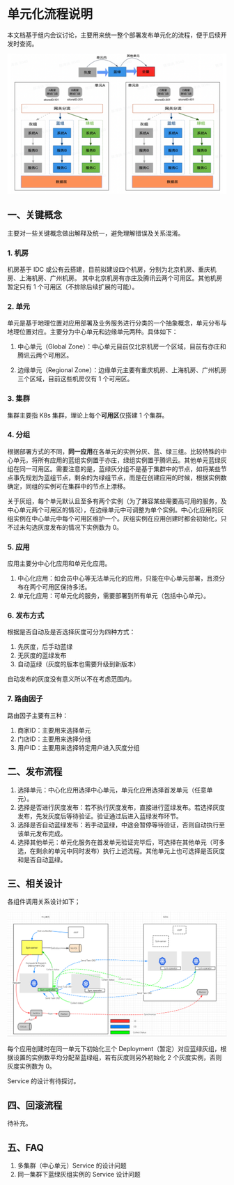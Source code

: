 # 单元化流程说明

本文档基于组内会议讨论，主要用来统一整个部署发布单元化的流程，便于后续开发时查阅。

![部署发布流程](./部署发布流程.png)

## 一、关键概念

主要对一些关键概念做出解释及统一，避免理解错误及关系混淆。

### 1. 机房

机房基于 IDC 或公有云搭建，目前拟建设四个机房，分别为北京机房、重庆机房、上海机房、广州机房。
其中北京机房有亦庄及腾讯云两个可用区。其他机房暂定只有 1 个可用区（不排除后续扩展的可能）。

### 2. 单元

单元是基于地理位置对应用部署及业务服务进行分类的一个抽象概念，单元分布与地理位置对应。主要分为中心单元和边缘单元两种。具体如下：

1. 中心单元（Global Zone）：中心单元目前仅北京机房一个区域，目前有亦庄和腾讯云两个可用区。

2. 边缘单元（Regional Zone）：边缘单元主要有重庆机房、上海机房、广州机房三个区域，目前这些机房仅有 1 个可用区。

### 3. 集群

集群主要指 K8s 集群，理论上每个**可用区**仅搭建 1 个集群。

### 4. 分组

根据部署方式的不同，**同一应用**在各单元的实例分灰、蓝、绿三组。比较特殊的中心单元，将所有应用的蓝组实例置于亦庄，绿组实例置于腾讯云。其他单元蓝绿灰组在同一可用区。需要注意的是，蓝绿灰分组不是基于集群中的节点，如将某些节点事先规划为蓝组节点，剩余的为绿组节点，而是在创建应用的时候，根据实例数确定，同组的实例可在集群中的节点上漂移。

关于灰组，每个单元默认且至多有两个实例（为了兼容某些需要高可用的服务，及中心单元两个可用区的情况），在边缘单元中可调整为单个实例。中心化应用的灰组实例在中心单元中每个可用区维护一个。灰组实例在应用创建时都会初始化，只不过未勾选灰度发布的情况下实例数为 0。

### 5. 应用

应用主要分中心化应用和单元化应用。

1. 中心化应用：如会员中心等无法单元化的应用，只能在中心单元部署，且须分布在两个可用区保持多活。
2. 单元化应用：可单元化的服务，需要部署到所有单元（包括中心单元）。

### 6. 发布方式

根据是否自动及是否选择灰度可分为四种方式：

1. 先灰度，后手动蓝绿
2. 无灰度的蓝绿发布
3. 自动蓝绿（灰度的版本也需要升级到新版本）

自动发布的灰度没有意义所以不在考虑范围内。

### 7. 路由因子

路由因子主要有三种：

1. 商家ID：主要用来选择单元
2. 门店ID：主要用来选择分组
3. 用户ID：主要用来选择特定用户进入灰度分组

## 二、发布流程

1. 选择单元：中心化应用选择中心单元，单元化应用选择首发单元（任意单元）。
2. 选择是否进行灰度发布：若不执行灰度发布，直接进行蓝绿发布。若选择灰度发布，先发灰度后等待验证。验证通过后进入蓝绿发布环节。
3. 选择是否自动蓝绿发布：若手动蓝绿，中途会暂停等待验证，否则自动执行至该单元发布完成。
3. 选择其他单元：单元化服务在首发单元验证完毕后，可选择在其他单元（可多选，在剩余的单元中同时发布）执行上述流程。其他单元上也可选择是否灰度和是否自动蓝绿。

## 三、相关设计

各组件调用关系设计如下；

![组件调用关系](./组件调用关系.png)

每个应用创建时在同一单元下初始化三个 Deployment（暂定）对应蓝绿灰组，根据设置的实例数平均分配至蓝绿组，若有灰度则另外初始化 2 个灰度实例，否则灰度实例数为 0。

Service 的设计有待探讨。

## 四、回滚流程

待补充。

## 五、FAQ

1. 多集群（中心单元）Service 的设计问题
2. 同一集群下蓝绿灰组实例的 Service 设计问题

